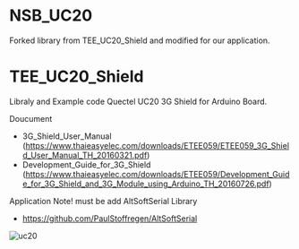 # NSB_UC20
Forked library from TEE_UC20_Shield and modified for our application.

# TEE_UC20_Shield
Libraly and Example code Quectel UC20 3G Shield for Arduino Board.

Doucument
- 3G_Shield_User_Manual (https://www.thaieasyelec.com/downloads/ETEE059/ETEE059_3G_Shield_User_Manual_TH_20160321.pdf)
- Development_Guide_for_3G_Shield (https://www.thaieasyelec.com/downloads/ETEE059/Development_Guide_for_3G_Shield_and_3G_Module_using_Arduino_TH_20160726.pdf)

Application Note!
must be add AltSoftSerial Library
- https://github.com/PaulStoffregen/AltSoftSerial

![uc20](https://user-images.githubusercontent.com/8803501/61520567-b1d61a80-aa38-11e9-8c57-76e7863852f1.PNG)
